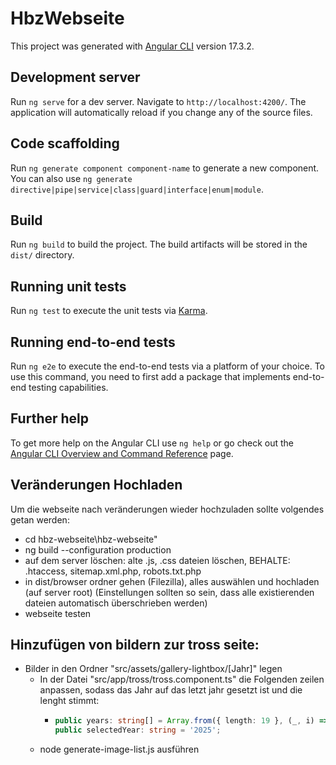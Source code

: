 # HbzWebseite

This project was generated with [Angular CLI](https://github.com/angular/angular-cli) version 17.3.2.

## Development server

Run `ng serve` for a dev server. Navigate to `http://localhost:4200/`. The application will automatically reload if you change any of the source files.

## Code scaffolding

Run `ng generate component component-name` to generate a new component. You can also use `ng generate directive|pipe|service|class|guard|interface|enum|module`.

## Build

Run `ng build` to build the project. The build artifacts will be stored in the `dist/` directory.

## Running unit tests

Run `ng test` to execute the unit tests via [Karma](https://karma-runner.github.io).

## Running end-to-end tests

Run `ng e2e` to execute the end-to-end tests via a platform of your choice. To use this command, you need to first add a package that implements end-to-end testing capabilities.

## Further help

To get more help on the Angular CLI use `ng help` or go check out the [Angular CLI Overview and Command Reference](https://angular.io/cli) page.


## Veränderungen Hochladen

Um die webseite nach veränderungen wieder hochzuladen sollte volgendes getan werden:
- cd hbz-webseite\hbz-webseite"
- ng build --configuration production 
- auf dem server löschen: alte .js, .css dateien löschen, BEHALTE: .htaccess, sitemap.xml.php, robots.txt.php
- in dist/browser ordner gehen (Filezilla), alles auswählen und hochladen (auf server root) (Einstellungen sollten so sein, dass alle existierenden dateien automatisch überschrieben werden)
- webseite testen

## Hinzufügen von bildern zur tross seite:
 - Bilder in den Ordner "src/assets/gallery-lightbox/[Jahr]" legen
   - In der Datei "src/app/tross/tross.component.ts" die Folgenden zeilen anpassen, sodass das Jahr auf das letzt jahr gesetzt ist und die lenght stimmt:
     - ```typescript
       public years: string[] = Array.from({ length: 19 }, (_, i) => (2025 - i).toString()); // Initialize with years from 2007 to 2025
       public selectedYear: string = '2025';
       ```
   - node generate-image-list.js ausführen
